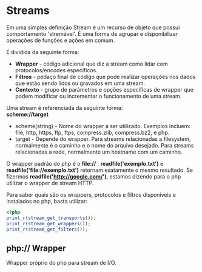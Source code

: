 # Streams

Em uma simples definição Stream é um recurso de objeto que possui comportamento 'stremável'.
É uma forma de agrupar e disponibilizar operações de funções e ações em comum.

É dividida da seguinte forma:
* **Wrapper** - código adicional que diz a stream como lidar com protocolos/encodes específicos.
* **Filtros** - pedaço final de código que pode realizar operações nos dados que estão sendo lidos ou gravados em uma stream.
* **Contexto** - grupo de parâmetros e opções específicas de wrapper que podem modificar ou incrementar o funcionamento de uma stream.

Uma stream é referenciada da seguinte forma:  
**scheme://target**  
* scheme(string) - Nome do wrapper a ser utilizado. Exemplos incluem: file, http, https, ftp, ftps, compress.zlib, compress.bz2, e php.
* target - Depende do wrapper. Para streams relacionadas a filesystem, normalmente é o caminho e o nome do arquivo desejado. Para streams relacionadas a rede, normalmente um hostname com um caminho.

O wrapper padrão do php é o **file://** . **readfile('exemplo.txt')** e **readfile('file://exemplo.txt')** retornam exatamente o mesmo resultado. Se fizermos **readfile('http://google.com/')**, estamos dizendo para o php utilizar o wrapper de stream HTTP.

Para saber quais são os wrappers, protocolos e filtros disponíveis e instalados no php, basta utilizar:
````php
<?php
print_r(stream_get_transports());
print_r(stream_get_wrappers());
print_r(stream_get_filters());
````


## php:// Wrapper
Wrapper próprio do php para stream de I/O.
